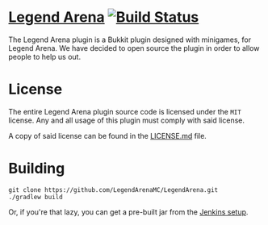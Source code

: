 # [Legend Arena](http://thenamedev.net/legendarena/) [![Build Status](https://jenkins-thenamedev.rhcloud.com/job/Legend%20Arena/badge/icon)](https://jenkins-thenamedev.rhcloud.com/job/Legend%20Arena/)

The Legend Arena plugin is a Bukkit plugin designed with minigames, for Legend Arena.
We have decided to open source the plugin in order to allow people to help us out.

License
====

The entire Legend Arena plugin source code is licensed under the `MIT` license. Any and all usage of this plugin
must comply with said license.

A copy of said license can be found in the [LICENSE.md](https://github.com/LegendArenaMC/LegendArena/blob/dev/LICENSE.md) file.

Building
====

```
git clone https://github.com/LegendArenaMC/LegendArena.git
./gradlew build
```

Or, if you're that lazy, you can get a pre-built jar from the [Jenkins setup](https://jenkins-thenamedev.rhcloud.com/job/Legend%20Arena/).